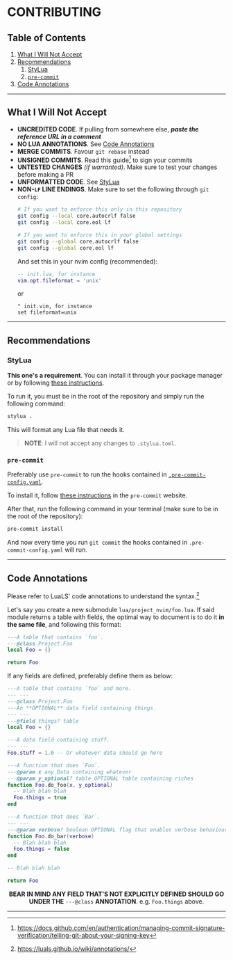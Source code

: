 # CONTRIBUTING

## Table of Contents

1. [What I Will Not Accept](#what-i-will-not-accept)
2. [Recommendations](#recommendations)
    1. [StyLua](#stylua)
    2. [`pre-commit`](#pre-commit)
3. [Code Annotations](#code-annotations)

---

## What I Will Not Accept

- **UNCREDITED CODE**. If pulling from somewhere else, _**paste the reference URL in a comment**_
- **NO LUA ANNOTATIONS**. See [Code Annotations](#code-annotations)
- **MERGE COMMITS**. Favour `git rebase` instead
- **UNSIGNED COMMITS**. Read this guide[^2]
  to sign your commits
- **UNTESTED CHANGES** _(if warranted)_. Make sure to test your changes before making a PR
- **UNFORMATTED CODE**. See [StyLua](#stylua)
- **NON-`LF` LINE ENDINGS**. Make sure to set the following through `git config`:
    ```sh
    # If you want to enforce this only in this repository
    git config --local core.autocrlf false
    git config --local core.eol lf

    # If you want to enforce this in your global settings
    git config --global core.autocrlf false
    git config --global core.eol lf
    ```
    And set this in your nvim config (recommended):
    ```lua
    -- init.lua, for instance
    vim.opt.fileformat = 'unix'
    ```
    or
    ```vim
    " init.vim, for instance
    set fileformat=unix
    ```

---

## Recommendations

### StyLua

**This one's a requirement**. You can install it through your package manager or by following
[these instructions](https://github.com/JohnnyMorganz/StyLua#installation).

To run it, you must be in the root of the repository and simply run the following command:

```sh
stylua .
```

This will format any Lua file that needs it.

> **NOTE**: I will not accept any changes to `.stylua.toml`.

### `pre-commit`

Preferably use `pre-commit` to run the hooks contained in [`.pre-commit-config.yaml`](./.pre-commit-config.yaml).

To install it, follow [these instructions](https://pre-commit.com/#install) in the `pre-commit` website.

After that, run the following command in your terminal (make sure to be in the root of the repository):

```sh
pre-commit install
```

And now every time you run `git commit` the hooks contained in `.pre-commit-config.yaml` will run.

---

## Code Annotations

Please refer to LuaLS' code annotations to understand the syntax.[^1]

Let's say you create a new submodule `lua/project_nvim/foo.lua`. If said module returns a table
with fields, the optimal way to document is to do it **in the same file**, and following this format:

```lua
---A table that contains `foo`.
---@class Project.Foo
local Foo = {}

return Foo
```

If any fields are defined, preferably define them as below:

```lua
---A table that contains `foo` and more.
--- ---
---@class Project.Foo
---An **OPTIONAL** data field containing things.
--- ---
---@field things? table
local Foo = {}

---A data field containing stuff.
--- ---
Foo.stuff = 1.0 -- Or whatever data should go here

---A function that does `Foo`.
---@param x any Data containing whatever
---@param y_optional? table OPTIONAL table containing riches
function Foo.do_foo(x, y_optional)
  -- Blah blah blah
  Foo.things = true
end

---A function that does `Bar`.
--- ---
---@param verbose? boolean OPTIONAL flag that enables verbose behaviour
function Foo.do_bar(verbose)
  -- Blah blah blah
  Foo.things = false
end

-- Blah blah blah

return Foo
```

<div align="center">

**BEAR IN MIND ANY FIELD THAT'S NOT EXPLICITLY DEFINED SHOULD GO UNDER THE** `---@class` **ANNOTATION**.
e.g. `Foo.things` above.

</div>

---

[^1]: https://luals.github.io/wiki/annotations/
[^2]: https://docs.github.com/en/authentication/managing-commit-signature-verification/telling-git-about-your-signing-key
